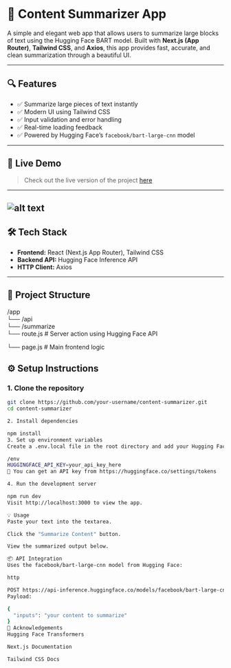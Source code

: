 # 📝 Content Summarizer App

A simple and elegant web app that allows users to summarize large blocks of text using the Hugging Face BART model. Built with **Next.js (App Router)**, **Tailwind CSS**, and **Axios**, this app provides fast, accurate, and clean summarization through a beautiful UI.

---

## 🔍 Features

- ✅ Summarize large pieces of text instantly
- ✅ Modern UI using Tailwind CSS
- ✅ Input validation and error handling
- ✅ Real-time loading feedback
- ✅ Powered by Hugging Face’s `facebook/bart-large-cnn` model

---

## 🚀 Live Demo

> Check out the live version of the project [here](https://content-summarizer-msdb.onrender.com)

---

## ![alt text](<Screenshot 2025-05-18 at 3.36.29 PM.png>)

## 🛠️ Tech Stack

- **Frontend:** React (Next.js App Router), Tailwind CSS
- **Backend API:** Hugging Face Inference API
- **HTTP Client:** Axios

---

## 📁 Project Structure

/app  
└── /api  
└── /summarize  
└── route.js # Server action using Hugging Face API

└── page.js # Main frontend logic

## ⚙️ Setup Instructions

### 1. Clone the repository

```bash
git clone https://github.com/your-username/content-summarizer.git
cd content-summarizer

2. Install dependencies

npm install
3. Set up environment variables
Create a .env.local file in the root directory and add your Hugging Face API key:

/env
HUGGINGFACE_API_KEY=your_api_key_here
🧠 You can get an API key from https://huggingface.co/settings/tokens

4. Run the development server

npm run dev
Visit http://localhost:3000 to view the app.

💡 Usage
Paste your text into the textarea.

Click the "Summarize Content" button.

View the summarized output below.

📦 API Integration
Uses the facebook/bart-large-cnn model from Hugging Face:

http

POST https://api-inference.huggingface.co/models/facebook/bart-large-cnn
Payload:

{
  "inputs": "your content to summarize"
}
🙌 Acknowledgements
Hugging Face Transformers

Next.js Documentation

Tailwind CSS Docs
```
